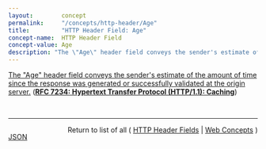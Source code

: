```yaml
---
layout:        concept
permalink:     "/concepts/http-header/Age"
title:         "HTTP Header Field: Age"
concept-name:  HTTP Header Field
concept-value: Age
description: "The \"Age\" header field conveys the sender's estimate of the amount of time since the response was generated or successfully validated at the origin server."
---
```


[The "Age" header field conveys the sender's estimate of the amount of time since the response was generated or successfully validated at the origin server.](https://datatracker.ietf.org/doc/html/rfc7234#section-5.1 "Read documentation for HTTP Header Field &#34;Age&#34;") (**[RFC 7234: Hypertext Transfer Protocol (HTTP/1.1): Caching](/specs/IETF/RFC/7234 "The Hypertext Transfer Protocol (HTTP) is an application-level protocol for distributed, collaborative, hypertext information systems. This document defines requirements on HTTP caches and the associated header fields that control cache behavior or indicate cacheable response messages.")**)

<br/>
<hr/>

<p style="float : left"><a href="./Age.json" title="JSON representing this particular Web Concept value">JSON</a></p>
<p style="text-align: right">Return to list of all ( <a href="../http-header/">HTTP Header Fields</a> | <a href="../">Web Concepts</a> )</p>
